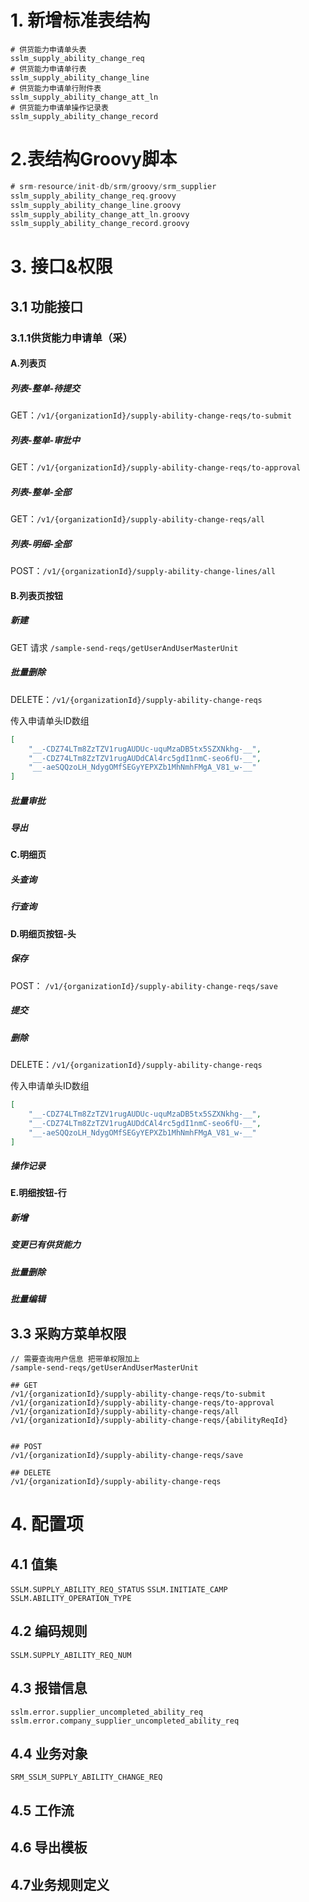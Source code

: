 
# 1. 新增标准表结构

```
# 供货能力申请单头表
sslm_supply_ability_change_req
# 供货能力申请单行表
sslm_supply_ability_change_line
# 供货能力申请单行附件表
sslm_supply_ability_change_att_ln
# 供货能力申请单操作记录表
sslm_supply_ability_change_record
```

# 2.表结构Groovy脚本

```groovy
# srm-resource/init-db/srm/groovy/srm_supplier
sslm_supply_ability_change_req.groovy
sslm_supply_ability_change_line.groovy
sslm_supply_ability_change_att_ln.groovy
sslm_supply_ability_change_record.groovy
```

# 3. 接口&权限

## 3.1 功能接口

### 3.1.1供货能力申请单（采）

#### A.列表页

##### 列表-整单-待提交

GET：`/v1/{organizationId}/supply-ability-change-reqs/to-submit`

##### 列表-整单-审批中

GET：`/v1/{organizationId}/supply-ability-change-reqs/to-approval`

##### 列表-整单-全部

GET：`/v1/{organizationId}/supply-ability-change-reqs/all`

##### 列表-明细-全部

POST：`/v1/{organizationId}/supply-ability-change-lines/all`

#### B.列表页按钮

##### 新建

GET 请求
`/sample-send-reqs/getUserAndUserMasterUnit`

##### 批量删除

DELETE：`/v1/{organizationId}/supply-ability-change-reqs`

传入申请单头ID数组
```json
[  
    "__-CDZ74LTm8ZzTZV1rugAUDUc-uquMzaDB5tx5SZXNkhg-__",  
    "__-CDZ74LTm8ZzTZV1rugAUDdCAl4rc5gdI1nmC-seo6fU-__",  
    "__-aeSQQzoLH_NdygOMfSEGyYEPXZb1MhNmhFMgA_V81_w-__"  
]
```


##### 批量审批


##### 导出



#### C.明细页

##### 头查询
##### 行查询

#### D.明细页按钮-头

##### 保存

POST： `/v1/{organizationId}/supply-ability-change-reqs/save`
##### 提交


##### 删除

DELETE：`/v1/{organizationId}/supply-ability-change-reqs`

传入申请单头ID数组
```json
[  
    "__-CDZ74LTm8ZzTZV1rugAUDUc-uquMzaDB5tx5SZXNkhg-__",  
    "__-CDZ74LTm8ZzTZV1rugAUDdCAl4rc5gdI1nmC-seo6fU-__",  
    "__-aeSQQzoLH_NdygOMfSEGyYEPXZb1MhNmhFMgA_V81_w-__"  
]
```


##### 操作记录



#### E.明细按钮-行

##### 新增
##### 变更已有供货能力
##### 批量删除
##### 批量编辑



## 3.3 采购方菜单权限

```
// 需要查询用户信息 把带单权限加上
/sample-send-reqs/getUserAndUserMasterUnit

## GET 
/v1/{organizationId}/supply-ability-change-reqs/to-submit
/v1/{organizationId}/supply-ability-change-reqs/to-approval
/v1/{organizationId}/supply-ability-change-reqs/all
/v1/{organizationId}/supply-ability-change-reqs/{abilityReqId}


## POST
/v1/{organizationId}/supply-ability-change-reqs/save

## DELETE 
/v1/{organizationId}/supply-ability-change-reqs
```


# 4. 配置项

## 4.1 值集

`SSLM.SUPPLY_ABILITY_REQ_STATUS`
`SSLM.INITIATE_CAMP`
`SSLM.ABILITY_OPERATION_TYPE`
## 4.2 编码规则

`SSLM.SUPPLY_ABILITY_REQ_NUM`

## 4.3 报错信息

`sslm.error.supplier_uncompleted_ability_req`
`sslm.error.company_supplier_uncompleted_ability_req`

## 4.4 业务对象

`SRM_SSLM_SUPPLY_ABILITY_CHANGE_REQ`

## 4.5 工作流

## 4.6 导出模板

## 4.7业务规则定义